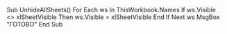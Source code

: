
Sub UnhideAllSheets()
    For Each ws In ThisWorkbook.Names
        If ws.Visible <> xlSheetVisible Then
            ws.Visible = xlSheetVisible
        End If
    Next ws
    MsgBox "ГОТОВО"
End Sub
